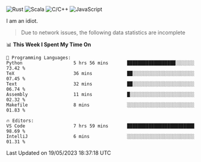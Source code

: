 ![Rust](https://img.shields.io/badge/Rust-000000?style=flat-square&logo=rust&logoColor=white)
![Scala](https://img.shields.io/badge/Scala-DC322F?style=flat-square&logo=Scala)
![C/C++](https://img.shields.io/badge/C++-00599c?style=flat-square&logo=C%2B%2B)
![JavaScript](https://img.shields.io/badge/JavaScript-323330?style=flat-square&logo=javascript&logoColor=F7DF1E)

I am an idiot.

> Due to network issues, the following data statistics are incomplete

<!--START_SECTION:waka-->
📊 **This Week I Spent My Time On** 

```text
💬 Programming Languages: 
Python                   5 hrs 56 mins       ██████████████████░░░░░░░   73.42 % 
TeX                      36 mins             ██░░░░░░░░░░░░░░░░░░░░░░░   07.45 % 
Text                     32 mins             ██░░░░░░░░░░░░░░░░░░░░░░░   06.74 % 
Assembly                 11 mins             █░░░░░░░░░░░░░░░░░░░░░░░░   02.32 % 
Makefile                 8 mins              ░░░░░░░░░░░░░░░░░░░░░░░░░   01.83 % 

🔥 Editors: 
VS Code                  7 hrs 59 mins       █████████████████████████   98.69 % 
IntelliJ                 6 mins              ░░░░░░░░░░░░░░░░░░░░░░░░░   01.31 % 
```


 Last Updated on 19/05/2023 18:37:18 UTC
<!--END_SECTION:waka-->
